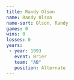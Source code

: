 ```yaml
---
title: Randy Olson
name: Randy Olson
name-sort: Olson, Randy
games: 0
wins: 0
losses: 0
years:
 - year: 1993
   event: Brier
   team: "AB"
   position: Alternate
---
```


